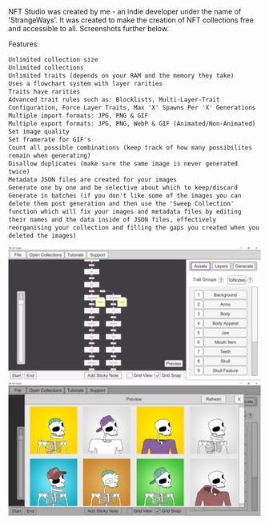NFT Studio was created by me - an indie developer under the name of 'StrangeWays'. It was created to make the creation of NFT collections free and accessible to all.
Screenshots further below.

Features:
```
Unlimited collection size
Unlimited collections
Unlimited traits (depends on your RAM and the memory they take)
Uses a flowchart system with layer rarities
Traits have rarities
Advanced trait rules such as: Blocklists, Multi-Layer-Trait Configuration, Force Layer Traits, Max 'X' Spawns Per 'X' Generations
Multiple import formats: JPG. PNG & GIF
Multiple export formats: JPG, PNG, WebP & GIF (Animated/Non-Animated)
Set image quality
Set framerate for GIF's
Count all possible combinations (keep track of how many possibilites remain when generating)
Disallow duplicates (make sure the same image is never generated twice)
Metadata JSON files are created for your images
Generate one by one and be selective about which to keep/discard
Generate in batches (if you don't like some of the images you can delete them post generation and then use the 'Sweep Collection' function which will fix your images and metadata files by editing their names and the data inside of JSON files, effectively reorganising your collection and filling the gaps you created when you deleted the images)
```

![Book logo](/docs/assets/images/Screenshot-1.png)
![Book logo](/docs/assets/images/Screenshot-2.png)
